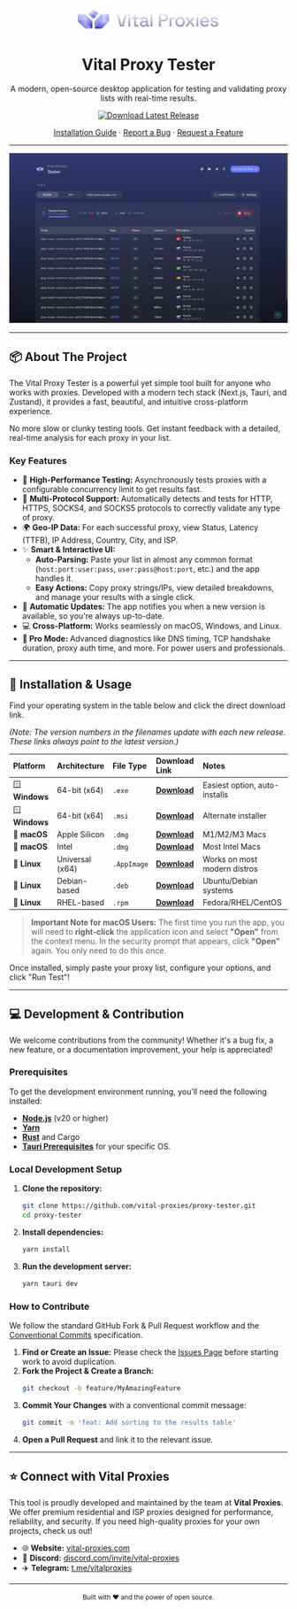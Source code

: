 <div align="center">
  <!-- For images to show up on GitHub, commit them to a .github/assets folder -->
  <img src="./public/brand/logo-icon-text-long.svg" alt="Vital Proxy Tester Logo" width="256">
  <h1 align="center">Vital Proxy Tester</h1>
  <p align="center">
    A modern, open-source desktop application for testing and validating proxy lists with real-time results.
  </p>
</div>

<p align="center">
  <a href="https://github.com/vital-proxies/proxy-tester/releases/latest">
    <img src="https://img.shields.io/github/v/release/vital-proxies/proxy-tester?style=for-the-badge&label=Download%20Latest%20Version&color=blueviolet" alt="Download Latest Release">
  </a>
</p>

<p align="center">
  <a href="#installation">Installation Guide</a>
  ·
  <a href="https://github.com/vital-proxies/proxy-tester/issues">Report a Bug</a>
  ·
  <a href="https://github.com/vital-proxies/proxy-tester/issues">Request a Feature</a>
</p>

---

![Vital Proxy Tester Screenshot](./public/screenshot.png)

---

## 📦 About The Project

The Vital Proxy Tester is a powerful yet simple tool built for anyone who works with proxies. Developed with a modern tech stack (Next.js, Tauri, and Zustand), it provides a fast, beautiful, and intuitive cross-platform experience.

No more slow or clunky testing tools. Get instant feedback with a detailed, real-time analysis for each proxy in your list.

### Key Features

- 🚀 **High-Performance Testing:** Asynchronously tests proxies with a configurable concurrency limit to get results fast.
- 📡 **Multi-Protocol Support:** Automatically detects and tests for HTTP, HTTPS, SOCKS4, and SOCKS5 protocols to correctly validate any type of proxy.
- 🌍 **Geo-IP Data:** For each successful proxy, view Status, Latency (TTFB), IP Address, Country, City, and ISP.
- ✨ **Smart & Interactive UI:**
  - **Auto-Parsing:** Paste your list in almost any common format (`host:port:user:pass`, `user:pass@host:port`, etc.) and the app handles it.
  - **Easy Actions:** Copy proxy strings/IPs, view detailed breakdowns, and manage your results with a single click.
- 🔄 **Automatic Updates:** The app notifies you when a new version is available, so you're always up-to-date.
- 💻 **Cross-Platform:** Works seamlessly on macOS, Windows, and Linux.
- **🧠 Pro Mode:** Advanced diagnostics like DNS timing, TCP handshake duration, proxy auth time, and more. For power users and professionals.

---

## 💾 Installation & Usage

Find your operating system in the table below and click the direct download link.

_(Note: The version numbers in the filenames update with each new release. These links always point to the latest version.)_

| Platform       | Architecture    | File Type   | Download Link                                                                                                                 | Notes                         |
| :------------- | :-------------- | :---------- | :---------------------------------------------------------------------------------------------------------------------------- | :---------------------------- |
| 🪟 **Windows** | 64-bit (x64)    | `.exe`      | [**Download**](https://github.com/vital-proxies/proxy-tester/releases/download/2.0.0/Vital.Proxy.Tester_2.0.0_x64-setup.exe)  | Easiest option, auto-installs |
| 🪟 **Windows** | 64-bit (x64)    | `.msi`      | [**Download**](https://github.com/vital-proxies/proxy-tester/releases/download/2.0.0/Vital.Proxy.Tester_2.0.0_x64_en-US.msi)  | Alternate installer           |
| 🍎 **macOS**   | Apple Silicon   | `.dmg`      | [**Download**](https://github.com/vital-proxies/proxy-tester/releases/download/2.0.0/Vital.Proxy.Tester_2.0.0_aarch64.dmg)    | M1/M2/M3 Macs                 |
| 🍎 **macOS**   | Intel           | `.dmg`      | [**Download**](https://github.com/vital-proxies/proxy-tester/releases/download/2.0.0/Vital.Proxy.Tester_2.0.0_x64.dmg)        | Most Intel Macs               |
| 🐧 **Linux**   | Universal (x64) | `.AppImage` | [**Download**](https://github.com/vital-proxies/proxy-tester/releases/download/2.0.0/Vital.Proxy.Tester_2.0.0_amd64.AppImage) | Works on most modern distros  |
| 🐧 **Linux**   | Debian-based    | `.deb`      | [**Download**](https://github.com/vital-proxies/proxy-tester/releases/download/2.0.0/Vital.Proxy.Tester_1.0.0_amd64.deb)      | Ubuntu/Debian systems         |
| 🐧 **Linux**   | RHEL-based      | `.rpm`      | [**Download**](https://github.com/vital-proxies/proxy-tester/releases/download/2.0.0/Vital.Proxy.Tester-2.0.0-1.x86_64.rpm)   | Fedora/RHEL/CentOS            |

> **Important Note for macOS Users:**
> The first time you run the app, you will need to **right-click** the application icon and select **"Open"** from the context menu. In the security prompt that appears, click **"Open"** again. You only need to do this once.

Once installed, simply paste your proxy list, configure your options, and click "Run Test"!

---

## 💻 Development & Contribution

We welcome contributions from the community! Whether it's a bug fix, a new feature, or a documentation improvement, your help is appreciated!

### Prerequisites

To get the development environment running, you'll need the following installed:

- [**Node.js**](https://nodejs.org/) (v20 or higher)
- [**Yarn**](https://yarnpkg.com/)
- [**Rust**](https://www.rust-lang.org/) and Cargo
- [**Tauri Prerequisites**](https://tauri.app/v1/guides/getting-started/prerequisites) for your specific OS.

### Local Development Setup

1.  **Clone the repository:**
    ```sh
    git clone https://github.com/vital-proxies/proxy-tester.git
    cd proxy-tester
    ```
2.  **Install dependencies:**
    ```sh
    yarn install
    ```
3.  **Run the development server:**
    ```sh
    yarn tauri dev
    ```

### How to Contribute

We follow the standard GitHub Fork & Pull Request workflow and the [Conventional Commits](https://www.conventionalcommits.org/en/v1.0.0/) specification.

1.  **Find or Create an Issue:** Please check the [Issues Page](https://github.com/vital-proxies/proxy-tester/issues) before starting work to avoid duplication.
2.  **Fork the Project & Create a Branch:**
    ```sh
    git checkout -b feature/MyAmazingFeature
    ```
3.  **Commit Your Changes** with a conventional commit message:
    ```sh
    git commit -m 'feat: Add sorting to the results table'
    ```
4.  **Open a Pull Request** and link it to the relevant issue.

---

## ⭐ Connect with Vital Proxies

This tool is proudly developed and maintained by the team at **Vital Proxies**. We offer premium residential and ISP proxies designed for performance, reliability, and security. If you need high-quality proxies for your own projects, check us out!

- 🌐 **Website:** [vital-proxies.com](https://www.vital-proxies.com/?utm_source=vital-tester&utm_medium=github&utm_campaign=readme)
- 💬 **Discord:** [discord.com/invite/vital-proxies](https://discord.com/invite/vital-proxies)
- ✈️ **Telegram:** [t.me/vitalproxies](https://t.me/vitalproxies)

---

<p align="center">
  <small>Built with ❤️ and the power of open source.</small>
</p>
